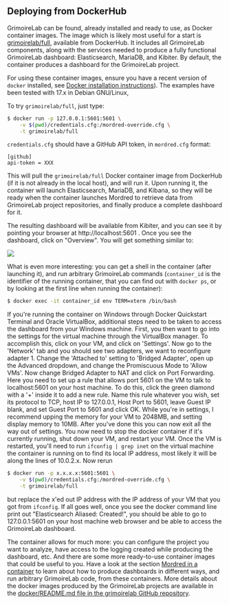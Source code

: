 ## Deploying from DockerHub

GrimoireLab can be found, already installed and ready to use, as Docker container images. The image which is likely most useful for a start is [grimoirelab/full](https://hub.docker.com/r/grimoirelab/full), available from DockerHub. It includes all GrimoireLab components, along with the services needed to produce a fully functional GrimoireLab dashboard: Elasticsearch, MariaDB, and Kibiter. By default, the container produces a dashboard for the GrimoireLab project.

For using these container images, ensure you have a recent version of `docker` installed, see [Docker installation instructions](https://docs.docker.com/engine/installation/)). The examples have been tested with 17.x in Debian GNU/Linux,

To try `grimoirelab/full`, just type:

```bash
$ docker run -p 127.0.0.1:5601:5601 \
    -v $(pwd)/credentials.cfg:/mordred-override.cfg \
    -t grimoirelab/full
```

`credentials.cfg` should have a GitHub API token, in  `mordred.cfg` format:

```
[github]
api-token = XXX
```

This will pull the `grimoirelab/full` Docker container image from DockerHub (if it is not already in the local host), and will run it. Upon running it, the container will launch Elasticsearch, MariaDB, and Kibana, so they will be ready when the container launches Mordred to retrieve data from GrimoireLab project repositories, and finally produce a complete dashboard for it.

The resulting dashboard will be available from Kibiter, and you can see it by pointing your browser at http://localhost:5601 . Once you see the dashboard, click on "Overview". You will get something similar to:

![](/assets/dashboard-grimoirelab.png)

What is even more interesting: you can get a shell in the container (after launching it), and run arbitrary GrimoireLab commands (`container_id` is the identifier of the running container, that you can find out with `docker ps`, or by looking at the first line when running the container):

```bash
$ docker exec -it container_id env TERM=xterm /bin/bash
```

If you're running the container on Windows through Docker Quickstart Terminal and Oracle VirtualBox, additional steps need to be taken to access the dashboard from your Windows machine. First, you then want to go into the settings for the virtual machine through the VirtualBox manager. To accomplish this, click on your VM, and click on 'Settings'. Now go to the 'Network' tab and you should see two adapters, we want to reconfigure adapter 1. Change the 'Attached to' setting to 'Bridged Adapter', open up the Advanced dropdown, and change the Promiscuous Mode to 'Allow VMs'. Now change Bridged Adapter to NAT and click on Port Forwarding. Here you need to set up a rule that allows port 5601 on the VM to talk to localhost:5601 on your host machine. To do this, click the green diamond with a '+' inside it to add a new rule. Name this rule whatever you wish, set its protocol to TCP, host IP to 127.0.0.1, Host Port to 5601, leave Guest IP blank, and set Guest Port to 5601 and click OK. While you're in settings, I recommend upping the memory for your VM to 2048MB, and setting display memory to 10MB. After you've done this you can now exit all the way out of settings. You now need to stop the docker container if it's currently running, shut down your VM, and restart your VM. Once the VM is restarted, you'll need to run ``ifconfig | grep inet`` on the virtual machine the container is running on to find its local IP address, most likely it will be along the lines of 10.0.2.x. Now rerun 

```bash
$ docker run -p x.x.x.x:5601:5601 \
    -v $(pwd)/credentials.cfg:/mordred-override.cfg \
    -t grimoirelab/full
```
but replace the x'ed out IP address with the IP address of your VM that you got from `ifconfig`. If all goes well, once you see the docker command line print out "Elasticsearch Aliased: Created!", you should be able to go to 127.0.0.1:5601 on your host machine web browser and be able to access the GrimoireLab dashboard.

The container allows for much more: you can configure the project you want to analyze, have access to the logging created while producing the dashboard, etc. And there are some more ready-to-use container images that could be useful to you. Have a look at the section [Mordred in a container](../mordred/mordred-in-a-container.md) to learn about how to produce dashboards in different ways, and run arbitrary GrimoireLab code, from these containers. More details about the docker images produced by the GrimoireLab projects are available in the [docker/README.md file in the grimoirelab GitHub repository](https://github.com/chaoss/grimoirelab/blob/master/docker/README.md).
